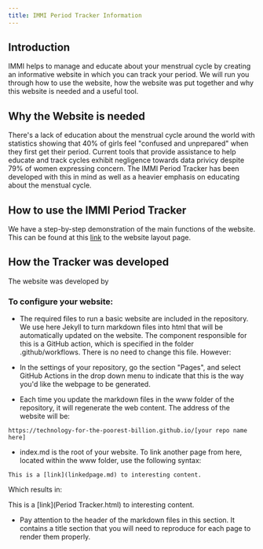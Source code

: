 ```yaml
---
title: IMMI Period Tracker Information
---
```


## Introduction
IMMI helps to manage and educate about your menstrual cycle by creating an informative website in which you can track your period.
We will run you through how to use the website, how the website was put together and why this website is needed and a useful tool.

## Why the Website is needed
There's a lack of education about the menstrual cycle around the world with statistics showing that 40% of girls feel "confused and unprepared" when they 
first get their period. Current tools that provide assistance to help educate and track cycles exhibit negligence towards data privicy despite 79% of women
expressing concern. The IMMI Period Tracker has been developed with this in mind as well as a heavier emphasis on educating about the menstual cycle.


## How to use the IMMI Period Tracker
We have a step-by-step demonstration of the main functions of the website.
This can be found at this [link](appLayout.md) to the website layout page.


## How the Tracker was developed
The website was developed by 






### To configure your website:

- The required files to run a basic website are included in the repository. We use here Jekyll to turn markdown files into html that will be automatically updated on the website. The component responsible for this is a GitHub action, which is specified in the folder .github/workflows. There is no need to change this file. However:

- In the settings of your repository, go the section "Pages", and select GitHub Actions in the drop down menu to indicate that this is the way you'd like the webpage to be generated.

- Each time you update the markdown files in the www folder of the repository, it will regenerate the web content. The address of the website will be:

```
https://technology-for-the-poorest-billion.github.io/[your repo name here]
```

- index.md is the root of your website. To link another page from here, located within the www folder, use the following syntax:

```
This is a [link](linkedpage.md) to interesting content.
```

Which results in:

This is a [link](Period Tracker.html) to interesting content.

- Pay attention to the header of the markdown files in this section. It contains a title section that you will need to reproduce for each page to render them properly.


